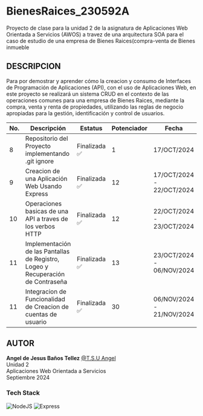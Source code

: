 # BienesRaices_230592A
Proyecto de clase para la unidad 2 de la asignatura de Aplicaciones Web Orientada a Servicios (AWOS) a travez de una arquitectura SOA para el caso de estudio de una empresa de Bienes Raices(compra-venta de Bienes inmueble

## DESCRIPCION
Para por demostrar y aprender cómo la creacion y consumo de Interfaces de Programación de Aplicaciones (API), con el uso de Aplicaciones Web, en este proyecto se realizará un sistema CRUD en el contexto de las operaciones comunes para una empresa de Bienes Raices, mediante la compra, venta y renta de propiedades, utilizando las reglas de negocio apropiadas para la gestión, identificación y control de usuarios.

| No. | Descripción                                                      | Estatus   | Potenciador | Fecha |
|-----|------------------------------------------------------------------|-----------|-------------|-------|
| 8   | Repositorio del Proyecto implementando .git ignore| Finalizada ✅ |1| 17/OCT/2024 | 
| 9   | Creacion de una Aplicación Web Usando Express | Finalizada ✅ |12| 17/OCT/2024 - 22/OCT/2024 |
| 10   | Operaciones basicas de una API a traves de los verbos HTTP | Finalizada ✅ |12| 22/OCT/2024 - 23/OCT/2024 |
| 11   | Implementación de las Pantallas de Registro, Logeo y Recuperación de Contraseña| Finalizada ✅ |13| 23/OCT/2024 - 06/NOV/2024 |
| 11   | Integracion de Funcionalidad de Creacion de cuentas de usuario| Finalizada ✅ |30| 06/NOV/2024 - 21/NOV/2024 |



 
## AUTOR
**Angel de Jesus Baños Tellez** [@T.S.U Angel](https://github.com/angelJesus13) <br>
Unidad 2 <br>
Aplicaciones Web Orientada a Servicios <br>
Septiembre 2024 <br>
### Tech Stack
![NodeJS](https://img.shields.io/badge/Node.js-43853D?style=for-the-badge&logo=node.js&logoColor=white) ![Express](https://img.shields.io/badge/Express.js-404D59?style=for-the-badge)
